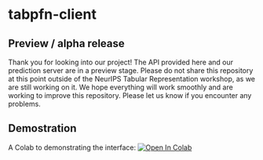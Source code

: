 # tabpfn-client

## Preview / alpha release
Thank you for looking into our project! The API provided here and our prediction server are in a preview stage. Please do not share this repository at this point outside of the NeurIPS Tabular Representation workshop, as we are still working on it. We hope everything will work smoothly and are working to improve this repository. Please let us know if you encounter any problems.

## Demostration
A Colab to demonstrating the interface: [![Open In Colab](https://colab.research.google.com/assets/colab-badge.svg)](https://colab.research.google.com/gist/liam-sbhoo/a78a0fab40d8940c218cf2dc3b4f2bf8/tabpfndemo.ipynb)
